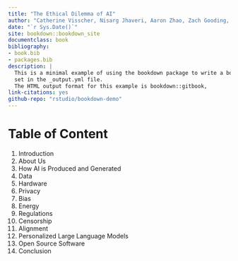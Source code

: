 ```yaml
--- 
title: "The Ethical Dilemma of AI"
author: "Catherine Visscher, Nisarg Jhaveri, Aaron Zhao, Zach Gooding, William Yu"
date: "`r Sys.Date()`"
site: bookdown::bookdown_site
documentclass: book
bibliography:
- book.bib
- packages.bib
description: |
  This is a minimal example of using the bookdown package to write a book.
  set in the _output.yml file.
  The HTML output format for this example is bookdown::gitbook,
link-citations: yes
github-repo: "rstudio/bookdown-demo"
---
```


# Table of Content
1. Introduction
2. About Us
3. How AI is Produced and Generated
4. Data
5. Hardware
6. Privacy
7. Bias
8. Energy
9. Regulations
10. Censorship
11. Alignment
12. Personalized Large Language Models
13. Open Source Software
14. Conclusion





